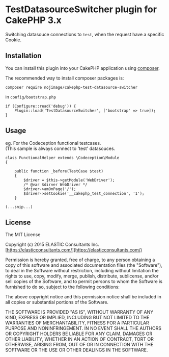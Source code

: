 # TestDatasourceSwitcher plugin for CakePHP 3.x

Switching datasouce connections to `test`, when the request have a specific Cookie.

## Installation

You can install this plugin into your CakePHP application using [composer](http://getcomposer.org).

The recommended way to install composer packages is:

```
composer require nojimage/cakephp-test-datasource-switcher
```

in `config/bootstrap.php`

```
if (Configure::read('debug')) {
    Plugin::load('TestDatasourceSwitcher', ['bootstrap' => true]);
}
```

## Usage

eg. For the Codeception functional testcases.  
 (This sample is always connect to 'test' datasouces.

```
class FunctionalHelper extends \Codeception\Module
{

    public function _before(TestCase $test)
    {
        $driver = $this->getModule('WebDriver');
        /* @var $dirver WebDriver */
        $driver->amOnPage('/');
        $driver->setCookie('__cakephp_test_connection', '1');
    }

(...snip...) 
```

## License

The MIT License

Copyright (c) 2015 ELASTIC Consultants Inc. [https://elasticconsultants.com/](https://elasticconsultants.com/)

Permission is hereby granted, free of charge, to any person obtaining a copy
of this software and associated documentation files (the "Software"), to deal
in the Software without restriction, including without limitation the rights
to use, copy, modify, merge, publish, distribute, sublicense, and/or sell
copies of the Software, and to permit persons to whom the Software is
furnished to do so, subject to the following conditions:

The above copyright notice and this permission notice shall be included in
all copies or substantial portions of the Software.

THE SOFTWARE IS PROVIDED "AS IS", WITHOUT WARRANTY OF ANY KIND, EXPRESS OR
IMPLIED, INCLUDING BUT NOT LIMITED TO THE WARRANTIES OF MERCHANTABILITY,
FITNESS FOR A PARTICULAR PURPOSE AND NONINFRINGEMENT. IN NO EVENT SHALL THE
AUTHORS OR COPYRIGHT HOLDERS BE LIABLE FOR ANY CLAIM, DAMAGES OR OTHER
LIABILITY, WHETHER IN AN ACTION OF CONTRACT, TORT OR OTHERWISE, ARISING FROM,
OUT OF OR IN CONNECTION WITH THE SOFTWARE OR THE USE OR OTHER DEALINGS IN
THE SOFTWARE.
